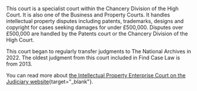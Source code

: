 This court is a specialist court within the Chancery Division of the High Court. It is also one of the Business and Property Courts. It handles intellectual property disputes including patents, trademarks, designs and copyright for cases seeking damages for under £500,000. Disputes over £500,000 are handled by the Patents court or the Chancery Division of the High Court.

This court began to regularly transfer judgments to The National Archives in 2022. The oldest judgment from this court included in Find Case Law is from 2013.

You can read more about [the Intellectual Property Enterprise Court on the Judiciary website](https://www.judiciary.uk/courts-and-tribunals/business-and-property-courts/business-list-general-chancery/intellectual-property-list/intellectual-property-enterprise-court-ipec/){target="\_blank"}.
